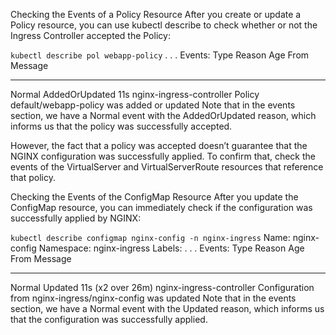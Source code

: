 Checking the Events of a Policy Resource
After you create or update a Policy resource, you can use kubectl describe to check whether or not the Ingress Controller accepted the Policy:

`kubectl describe pol webapp-policy`
. . .
Events:
  Type    Reason          Age   From                      Message
  ----    ------          ----  ----                      -------
  Normal  AddedOrUpdated  11s   nginx-ingress-controller  Policy default/webapp-policy was added or updated
Note that in the events section, we have a Normal event with the AddedOrUpdated reason, which informs us that the policy was successfully accepted.

However, the fact that a policy was accepted doesn’t guarantee that the NGINX configuration was successfully applied. To confirm that, check the events of the VirtualServer and VirtualServerRoute resources that reference that policy.

Checking the Events of the ConfigMap Resource
After you update the ConfigMap resource, you can immediately check if the configuration was successfully applied by NGINX:

`kubectl describe configmap nginx-config -n nginx-ingress`
Name:         nginx-config
Namespace:    nginx-ingress
Labels:       <none>
. . .
Events:
  Type    Reason   Age                From                      Message
  ----    ------   ----               ----                      -------
  Normal  Updated  11s (x2 over 26m)  nginx-ingress-controller  Configuration from nginx-ingress/nginx-config was updated
Note that in the events section, we have a Normal event with the Updated reason, which informs us that the configuration was successfully applied.
